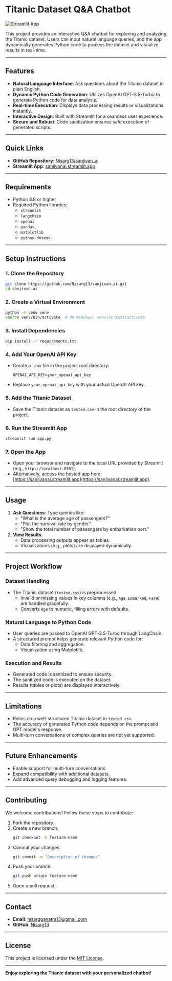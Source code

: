 # **Titanic Dataset Q&A Chatbot**

[![Streamlit App](https://static.streamlit.io/badges/streamlit_badge_black_white.svg)](https://sanjivanai.streamlit.app/)

This project provides an interactive Q&A chatbot for exploring and analyzing the Titanic dataset. Users can input natural language queries, and the app dynamically generates Python code to process the dataset and visualize results in real-time.

---

## **Features**
- **Natural Language Interface**: Ask questions about the Titanic dataset in plain English.
- **Dynamic Python Code Generation**: Utilizes OpenAI GPT-3.5-Turbo to generate Python code for data analysis.
- **Real-time Execution**: Displays data processing results or visualizations instantly.
- **Interactive Design**: Built with Streamlit for a seamless user experience.
- **Secure and Robust**: Code sanitization ensures safe execution of generated scripts.

---

## **Quick Links**
- **GitHub Repository**: [Nisarg13/sanjivan_ai](https://github.com/Nisarg13/sanjivan_ai)
- **Streamlit App**: [sanjivanai.streamlit.app](https://sanjivanai.streamlit.app/)

---

## **Requirements**
- Python 3.8 or higher
- Required Python libraries:
  - `streamlit`
  - `langchain`
  - `openai`
  - `pandas`
  - `matplotlib`
  - `python-dotenv`

---

## **Setup Instructions**

### **1. Clone the Repository**
```bash
git clone https://github.com/Nisarg13/sanjivan_ai.git
cd sanjivan_ai
```

### **2. Create a Virtual Environment**
```bash
python -m venv venv
source venv/bin/activate  # On Windows: venv\Scripts\activate
```

### **3. Install Dependencies**
```bash
pip install -r requirements.txt
```

### **4. Add Your OpenAI API Key**
- Create a `.env` file in the project root directory:
  ```plaintext
  OPENAI_API_KEY=your_openai_api_key
  ```
- Replace `your_openai_api_key` with your actual OpenAI API key.

### **5. Add the Titanic Dataset**
- Save the Titanic dataset as `tested.csv` in the root directory of the project.

### **6. Run the Streamlit App**
```bash
streamlit run app.py
```

### **7. Open the App**
- Open your browser and navigate to the local URL provided by Streamlit (e.g., `http://localhost:8501`).
- Alternatively, access the hosted app here: [https://sanjivanai.streamlit.app](https://sanjivanai.streamlit.app).

---

## **Usage**
1. **Ask Questions**: Type queries like:
   - "What is the average age of passengers?"
   - "Plot the survival rate by gender."
   - "Show the total number of passengers by embarkation port."
2. **View Results**:
   - Data processing outputs appear as tables.
   - Visualizations (e.g., plots) are displayed dynamically.

---

## **Project Workflow**

### **Dataset Handling**
- The Titanic dataset (`tested.csv`) is preprocessed:
  - Invalid or missing values in key columns (e.g., `Age`, `Embarked`, `Fare`) are handled gracefully.
  - Converts `Age` to numeric, filling errors with defaults.

### **Natural Language to Python Code**
- User queries are passed to OpenAI GPT-3.5-Turbo through LangChain.
- A structured prompt helps generate relevant Python code for:
  - Data filtering and aggregation.
  - Visualization using Matplotlib.

### **Execution and Results**
- Generated code is sanitized to ensure security.
- The sanitized code is executed on the dataset.
- Results (tables or plots) are displayed interactively.

---

## **Limitations**
- Relies on a well-structured Titanic dataset in `tested.csv`.
- The accuracy of generated Python code depends on the prompt and GPT model's response.
- Multi-turn conversations or complex queries are not yet supported.

---

## **Future Enhancements**
- Enable support for multi-turn conversations.
- Expand compatibility with additional datasets.
- Add advanced query debugging and logging features.

---

## **Contributing**
We welcome contributions! Follow these steps to contribute:
1. Fork the repository.
2. Create a new branch:
   ```bash
   git checkout -b feature-name
   ```
3. Commit your changes:
   ```bash
   git commit -m "Description of changes"
   ```
4. Push your branch:
   ```bash
   git push origin feature-name
   ```
5. Open a pull request.

---

## **Contact**
- **Email**: nisargganatra13@gmail.com
- **GitHub**: [Nisarg13](https://github.com/Nisarg13)

---

## **License**
This project is licensed under the [MIT License](LICENSE).

---

**Enjoy exploring the Titanic dataset with your personalized chatbot!**
